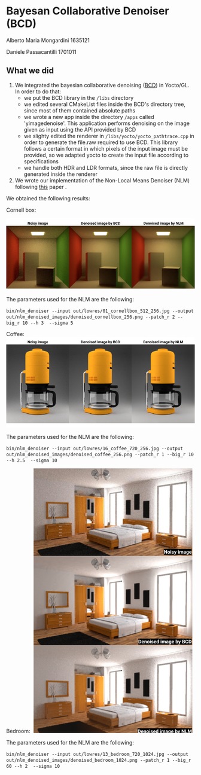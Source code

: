 # Bayesan Collaborative Denoiser (BCD)

Alberto Maria Mongardini 1635121

Daniele Passacantilli 1701011

## What we did
1. We integrated the bayesian collaborative denoising ([BCD](https://github.com/superboubek/bcd)) in Yocto/GL. In order to do that:
    * we put the BCD library in the ```/libs``` directory
    * we edited several CMakeList files inside the BCD's directory tree, since most of them contained absolute paths
    * we wrote a new app inside the directory ```/apps``` called 'yimagedenoise'. This application performs denoising on the image given as input using the API provided by BCD
    * we slighty edited the renderer in ```/libs/yocto/yocto_pathtrace.cpp``` in order to generate the file.raw required to use BCD. This library follows a certain format in which pixels of the input image must be provided, so we adapted yocto to create the input file according to specifications
    * we handle both HDR and LDR formats, since the raw file is directly generated inside the renderer
2. We wrote our implementation of the Non-Local Means Denoiser (NLM) following [this](https://www.ipol.im/pub/art/2011/bcm_nlm/article.pdf) paper .

We obtained the following results:

Cornell box:

![Image](out/compare_results/cornellbox.png)

The parameters used for the NLM are the following:

```
bin/nlm_denoiser --input out/lowres/01_cornellbox_512_256.jpg --output out/nlm_denoised_images/denoised_cornellbox_256.png --patch_r 2 --big_r 10 --h 3  --sigma 5
```


Coffee:
![Image](out/compare_results/coffee.png)

The parameters used for the NLM are the following:

```
bin/nlm_denoiser --input out/lowres/16_coffee_720_256.jpg --output out/nlm_denoised_images/denoised_coffee_256.png --patch_r 1 --big_r 10 --h 2.5  --sigma 10
```

Bedroom:
![Image](out/compare_results/bedroom.png)

The parameters used for the NLM are the following:

```
bin/nlm_denoiser --input out/lowres/13_bedroom_720_1024.jpg --output out/nlm_denoised_images/denoised_bedroom_1024.png --patch_r 1 --big_r 60 --h 2  --sigma 10
```